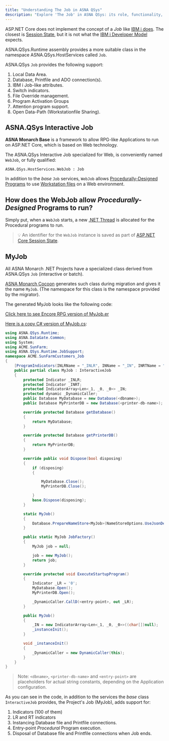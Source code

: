 ```yaml
---
title: "Understanding The Job in ASNA QSys"
description: "Explore 'The Job' in ASNA QSys: its role, functionality, and system integration. A concise guide for developers."
---
```



ASP.NET Core does not implement the concept of a *Job* like [IBM i does](/concepts/background/ibmi-job.html). The closest is [Session State](https://docs.microsoft.com/en-us/aspnet/core/fundamentals/app-state), but it is not what the [IBM i Developer Model](/concepts/background/ibmi-developer-model.html) expects.

ASNA.QSys.Runtime assembly provides a more suitable class in the namespace ASNA.QSys.HostServices called `Job`.

ASNA.QSys `Job` provides the following support:
1. Local Data Area.
2. Database, Printfile and ADO connection(s).
3. IBM i Job-like attributes.
4. Switch indicators.
5. File Override management.
6. Program Activation Groups
7. Attention program support.
8. Open Data-Path (Workstationfile Sharing).

## ASNA.QSys Interactive Job

**ASNA Monarch Base** is a framework to allow RPG-like Applications to run on ASP.NET Core, which is based on Web technology.

The ASNA.QSys Interactive Job specialized for Web, is conveniently named `WebJob`, or fully qualified:

```
ASNA.QSys.HostServices.WebJob : Job
```

In addition to the *base* `Job` services, `WebJob` allows [Procedurally-Designed Programs](https://en.wikipedia.org/wiki/Procedural_programming) to use [Workstation files](/concepts/program-structure/qsys-workstationfile.html) on a Web environment.

## How does the WebJob allow *Procedurally-Designed* Programs to run?

Simply put, when a `WebJob` starts, a new [.NET Thread](https://docs.microsoft.com/en-us/dotnet/api/system.threading.thread) is allocated for the Procedural programs to run.

>&#128161; An identifier for the `WebJob` instance is saved as part of [ASP.NET Core Session State](https://docs.microsoft.com/en-us/aspnet/core/fundamentals/app-state).

## MyJob

All ASNA Monarch .NET Projects have a specialized class derived from ASNA.QSys `Job` (interactive or batch).

[ASNA Monarch Cocoon](https://docs.asna.com/documentation/Help150/Main_Monarch_90.htm) generates such class during migration and gives it the name `MyJob`. (The namespace for this class is the namespace provided by the migrator).

The generated MyJob looks like the following code:

[Click here to see Encore RPG version of MyJob.er](https://github.com/asnaqsys-examples/sunfarm-logic-enhancements/blob/main/SunFarmLogic/MyJob.er)

[Here is a copy C# version of MyJob.cs](https://github.com/asnaqsys-examples/sunfarm-logic-enhancements/blob/main/SunFarmLogic_CS/MyJob.cs):

```cs
using ASNA.QSys.Runtime;
using ASNA.DataGate.Common;
using System;
using ACME.SunFarm;
using ASNA.QSys.Runtime.JobSupport;
namespace ACME.SunFarmCustomers_Job
{
    [ProgramIndicators(INLRName = "_INLR", INName = "_IN", INRTName = "_INRT")]
    public partial class MyJob : InteractiveJob
    {
        protected Indicator _INLR;
        protected Indicator _INRT;
        protected IndicatorArray<Len<_1, _0, _0>> _IN;
        protected dynamic _DynamicCaller;
        public Database MyDatabase = new Database(<dbname>);
        public Database MyPrinterDB = new Database(<printer-db-name>);

        override protected Database getDatabase()
        {
            return MyDatabase;
        }

        override protected Database getPrinterDB()
        {
            return MyPrinterDB;
        }

        override public void Dispose(bool disposing)
        {
            if (disposing)
            {

                MyDatabase.Close();
                MyPrinterDB.Close();

            }
            base.Dispose(disposing);
        }

        static MyJob()
        {
            Database.PrepareNameStore<MyJob>(NameStoreOptions.UseJsonDefaultPath);
        }

        public static MyJob JobFactory()
        {
            MyJob job = null;

            job = new MyJob();
            return job;
        }

        override protected void ExecuteStartupProgram()
        {
            Indicator _LR = '0';
            MyDatabase.Open();
            MyPrinterDB.Open();

            _DynamicCaller.CallD(<entry-point>, out _LR);
        }

        public MyJob()
        {
            _IN = new IndicatorArray<Len<_1, _0, _0>>((char[])null);
            _instanceInit();
        }

        void _instanceInit()
        {
            _DynamicCaller = new DynamicCaller(this);
        }
    }
}
```

> Note: `<dbname>`, `<printer-db-name>` and `<entry-point>` are placeholders for actual string constants, depending on the Application configuration. 

As you can see in the code, in addition to the services the *base* class `InteractiveJob` provides, the Project's Job (MyJob), adds support for:

1. Indicators (100 of them)
2. LR and RT indicators
3. Instancing Database file and Printfile connections.
4. Entry-point *Procedural* Program execution.
5. Disposal of Database file and Printfile connections when Job ends.

